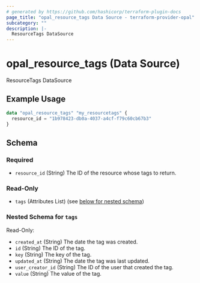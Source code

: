 ```yaml
---
# generated by https://github.com/hashicorp/terraform-plugin-docs
page_title: "opal_resource_tags Data Source - terraform-provider-opal"
subcategory: ""
description: |-
  ResourceTags DataSource
---
```


# opal_resource_tags (Data Source)

ResourceTags DataSource

## Example Usage

```terraform
data "opal_resource_tags" "my_resourcetags" {
  resource_id = "1b978423-db0a-4037-a4cf-f79c60cb67b3"
}
```

<!-- schema generated by tfplugindocs -->
## Schema

### Required

- `resource_id` (String) The ID of the resource whose tags to return.

### Read-Only

- `tags` (Attributes List) (see [below for nested schema](#nestedatt--tags))

<a id="nestedatt--tags"></a>
### Nested Schema for `tags`

Read-Only:

- `created_at` (String) The date the tag was created.
- `id` (String) The ID of the tag.
- `key` (String) The key of the tag.
- `updated_at` (String) The date the tag was last updated.
- `user_creator_id` (String) The ID of the user that created the tag.
- `value` (String) The value of the tag.


